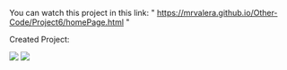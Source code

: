 
You can watch this project in this link: " https://mrvalera.github.io/Other-Code/Project6/homePage.html "

Created Project:

<img src="http://s4.uploads.ru/t/eyJdj.png" border="0" /> 

<img src="http://sd.uploads.ru/t/XLREg.png" border="0" />
